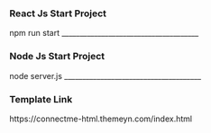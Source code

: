 <!-- React Js Start Project -->
<h3>React Js Start Project</h3>
npm run start
______________________________________



<!-- Node Js Start Project -->
<h3>Node Js Start Project</h3>
node server.js
______________________________________



<!-- Template Link -->
<h3>Template Link</h3>
https://connectme-html.themeyn.com/index.html
